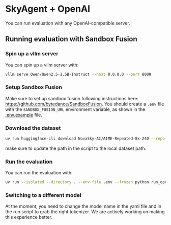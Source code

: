# SkyAgent + OpenAI

You can run evaluation with any OpenAI-compatible server.


## Running evaluation with Sandbox Fusion

### Spin up a vllm server

You can spin up a vllm server with: 

```bash
vllm serve Qwen/Qwen2.5-1.5B-Instruct --host 0.0.0.0 --port 8000
```

### Setup Sandbox Fusion

Make sure to set up sandbox fusion following instructions here: https://github.com/bytedance/SandboxFusion. You should create a `.env` file with the `SANDBOX_FUSION_URL` environment variable, as shown in the [.env.example](../../.env.example) file.

### Download the dataset

```bash
uv run huggingface-cli download NovaSky-AI/AIME-Repeated-8x-240 --repo-type dataset --local-dir <path_to_dataset>
```

make sure to update the path in the script to the local dataset path. 

### Run the evaluation

You can run the evaluation with:

```bash
uv run --isolated --directory . --env-file .env --frozen python run_openai_react.py
```

### Switching to a different model

At the moment, you need to change the model name in the yaml file and in the run script to grab the right tokenizer. We are actively working on making this experience better.